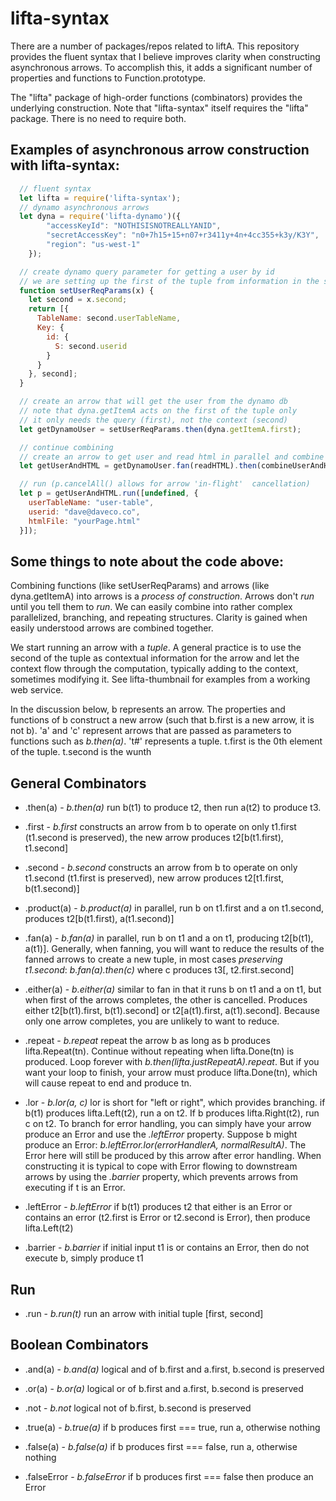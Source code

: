 # lifta-syntax

There are a number of packages/repos related to liftA. This repository provides the fluent syntax  that I believe improves clarity when constructing asynchronous arrows. To accomplish this, it adds a significant number of properties and functions to Function.prototype.

The "lifta" package of high-order functions (combinators) provides the underlying construction. Note that "lifta-syntax" itself requires the "lifta" package. There is no need to require both.

## Examples of asynchronous arrow construction with lifta-syntax:

```javascript
  // fluent syntax
  let lifta = require('lifta-syntax');
  // dynamo asynchronous arrows
  let dyna = require('lifta-dynamo')({
		"accessKeyId": "NOTHISISNOTREALLYANID",
		"secretAccessKey": "n0+7h15+15+n07+r3411y+4n+4cc355+k3y/K3Y",
		"region": "us-west-1"
	});

  // create dynamo query parameter for getting a user by id
  // we are setting up the first of the tuple from information in the second
  function setUserReqParams(x) {
    let second = x.second;
    return [{
      TableName: second.userTableName,
      Key: {
        id: {
          S: second.userid
        }
      }
    }, second];
  }

  // create an arrow that will get the user from the dynamo db
  // note that dyna.getItemA acts on the first of the tuple only
  // it only needs the query (first), not the context (second)
  let getDynamoUser = setUserReqParams.then(dyna.getItemA.first);

  // continue combining
  // create an arrow to get user and read html in parallel and combine the outputs
  let getUserAndHTML = getDynamoUser.fan(readHTML).then(combineUserAndHTML);

  // run (p.cancelAll() allows for arrow 'in-flight'  cancellation)
  let p = getUserAndHTML.run([undefined, {
    userTableName: "user-table",
    userid: "dave@daveco.co",
    htmlFile: "yourPage.html"
  }]);
```

## Some things to note about the code above:

Combining functions (like setUserReqParams) and arrows (like dyna.getItemA) into arrows is a _process of construction_. Arrows don't _run_ until you tell them to _run_. We can easily combine into rather complex parallelized, branching, and repeating structures. Clarity is gained when easily understood arrows are combined together.

We start running an arrow with a _tuple_. A general practice is to use the second of the tuple as contextual information for the arrow and let the context flow through the computation, typically adding to the context, sometimes modifying it. See lifta-thumbnail for examples from a working web service.

In the discussion below, b represents an arrow. The properties and functions of b construct a new arrow (such that b.first is a new arrow, it is not b). 'a' and 'c' represent arrows that are passed as parameters to functions such as _b.then(a)_. 't#' represents a tuple. t.first is the 0th element of the tuple. t.second is the wunth

## General Combinators

+ .then(a) - _b.then(a)_ run b(t1) to produce t2, then run a(t2) to produce t3.

+ .first - _b.first_ constructs an arrow from b to operate on only t1.first (t1.second is preserved), the new arrow produces t2[b(t1.first), t1.second]

+ .second - _b.second_ constructs an arrow from b to operate on only t1.second (t1.first is preserved), new arrow produces t2[t1.first, b(t1.second)]

+ .product(a) - _b.product(a)_ in parallel, run b on t1.first and a on t1.second, produces t2[b(t1.first), a(t1.second)]

+ .fan(a) - _b.fan(a)_ in parallel, run b on t1 and a on t1, producing t2[b(t1), a(t1)]. Generally, when fanning, you will want to reduce the results of the fanned arrows to create a new tuple, in most cases _preserving t1.second_: _b.fan(a).then(c)_ where c produces t3[<reduce t2.first.first and t2.second.first>, t2.first.second]

+ .either(a) - _b.either(a)_ similar to fan in that it runs b on t1 and a on t1, but when first of the arrows completes, the other is cancelled. Produces either t2[b(t1).first, b(t1).second] or t2[a(t1).first, a(t1).second]. Because only one arrow completes, you are unlikely to want to reduce.

+ .repeat - _b.repeat_ repeat the arrow b as long as b produces lifta.Repeat(tn). Continue without repeating when lifta.Done(tn) is produced. Loop forever with _b.then(lifta.justRepeatA).repeat_. But if you want your loop to finish, your arrow must produce lifta.Done(tn), which will cause repeat to end and produce tn.

+ .lor - _b.lor(a, c)_ lor is short for "left or right", which provides branching. if b(t1) produces lifta.Left(t2), run a on t2. If b produces lifta.Right(t2), run c on t2. To branch for error handling, you can simply have your arrow produce an Error and use the _.leftError_ property. Suppose b might produce an Error: _b.leftError.lor(errorHandlerA, normalResultA)_. The Error here will still be produced by this arrow after error handling. When constructing it is typical to cope with Error flowing to downstream arrows by using the _.barrier_ property, which prevents arrows from executing if t is an Error.

+ .leftError - _b.leftError_ if b(t1) produces t2 that either is an Error or contains an error (t2.first is Error or t2.second is Error), then produce lifta.Left(t2)

+ .barrier - _b.barrier_ if initial input t1 is or contains an Error, then do not execute b, simply produce t1

## Run

+ .run - _b.run(t)_ run an arrow with initial tuple [first, second]

## Boolean Combinators

+ .and(a) - _b.and(a)_ logical and of b.first and a.first, b.second is preserved

+ .or(a) - _b.or(a)_ logical or of b.first and a.first, b.second is preserved

+ .not - _b.not_ logical not of b.first, b.second is preserved

+ .true(a) - _b.true(a)_ if b produces first === true, run a, otherwise nothing

+ .false(a) - _b.false(a)_ if b produces first === false, run a, otherwise nothing

+ .falseError - _b.falseError_ if b produces first === false then produce an Error
